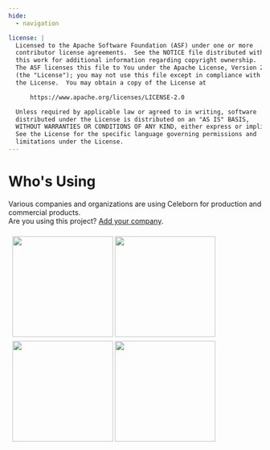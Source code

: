 ```yaml
---
hide:
  - navigation

license: |
  Licensed to the Apache Software Foundation (ASF) under one or more
  contributor license agreements.  See the NOTICE file distributed with
  this work for additional information regarding copyright ownership.
  The ASF licenses this file to You under the Apache License, Version 2.0
  (the "License"); you may not use this file except in compliance with
  the License.  You may obtain a copy of the License at

      https://www.apache.org/licenses/LICENSE-2.0

  Unless required by applicable law or agreed to in writing, software
  distributed under the License is distributed on an "AS IS" BASIS,
  WITHOUT WARRANTIES OR CONDITIONS OF ANY KIND, either express or implied.
  See the License for the specific language governing permissions and
  limitations under the License.
---
```


# Who's Using

Various companies and organizations are using Celeborn for production and commercial products.  
Are you using this project? [Add your company](https://github.com/apache/celeborn/issues/2140).

<style>
.row {
  display: flex;
  flex-wrap: wrap;
  padding: 0 4px;
}

.column {
  flex: 25%;
  padding: 0 4px;
}

.column img {
  margin-top: 8px;
  vertical-align: middle;
}
</style>

<div class="row">
  <div class="column">
    <img src="../assets/logo/users/aliyun.png" width="200">
    <img src="../assets/logo/users/xiaohongshu.png" width="200">
    <img src="../assets/logo/users/shopee.png" width="200">
    <img src="../assets/logo/users/bilibili.jpg" width="200">
  </div>
</div>
